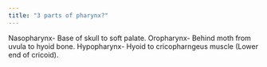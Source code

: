 ```yaml
---
title: "3 parts of pharynx?"
---
```

Nasopharynx- Base of skull to soft palate. Oropharynx- Behind moth from uvula to hyoid bone. Hypopharynx- Hyoid to cricopharngeus muscle (Lower end of cricoid).

